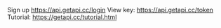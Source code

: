 Sign up https://api.getapi.cc/login
View key: https://api.getapi.cc/token
Tutorial: https://getapi.cc/tutorial.html
